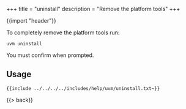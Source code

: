 +++
title = "uninstall"
description = "Remove the platform tools"
+++

{{import "header"}}

To completely remove the platform tools run:

```text
uvm uninstall
```

You must confirm when prompted.

## Usage

```text
{{include ../../../../includes/help/uvm/uninstall.txt~}}
```

{{> back}}
